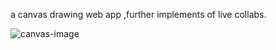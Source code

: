 a canvas drawing web app ,further implements of live collabs.

![canvas-image](https://canvas-n67j.onrender.com/canvas.png)
